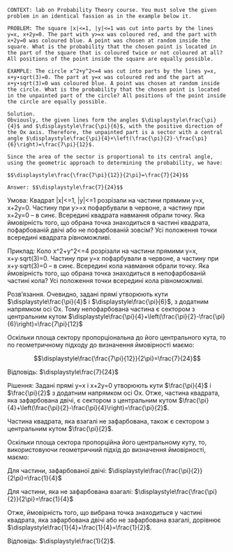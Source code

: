 ```
CONTEXT: lab on Probability Theory course. You must solve the given problem in an identical fassion as in the example below it.

PROBLEM: The square |x|<=1, |y|<=1 was cut into parts by the lines y=x, x+2y=0. The part with y>=x was coloured red, and the part with x+2y=0 was coloured blue. A point was chosen at random inside the square. What is the probability that the chosen point is located in the part of the square that is coloured twice or not coloured at all? All positions of the point inside the square are equally possible.

EXAMPLE: The circle x^2+y^2<=4 was cut into parts by the lines y=x, x+y∙sqrt(3)=0. The part at y=x was coloured red and the part at x+y∙sqrt(3)=0 was coloured blue. A point was chosen at random inside the circle. What is the probability that the chosen point is located in the unpainted part of the circle? All positions of the point inside the circle are equally possible.

Solution.
Obviously, the given lines form the angles $\displaystyle\frac{\pi}{4}$ and $\displaystyle\frac{\pi}{6}$, with the positive direction of the Ox axis. Therefore, the unpainted part is a sector with a central angle $\displaystyle\frac{\pi}{4}+\left(\frac{\pi}{2}-\frac{\pi}{6}\right)=\frac{7\pi}{12}$.

Since the area of the sector is proportional to its central angle, using the geometric approach to determining the probability, we have:

$$\displaystyle\frac{\frac{7\pi}{12}}{2\pi}=\frac{7}{24}$$

Answer: $$\displaystyle\frac{7}{24}$$
```

Умова:
Квадрат |x|<=1, |y|<=1 розрізали на частини прямими y=x, x+2y=0. Частину при y>=x пофарбували в червоне, а частину при x+2y=0 – в синє. Всередині квадрата навмання обрали точку. Яка ймовірність того, що обрана точка знаходиться в частині квадрата, пофарбованій двічі або не пофарбованій зовсім? Усі положення точки всередині квадрата рівноможливі.

Приклад:
Коло x^2+y^2<=4 розрізали на частини прямими y=x, x+y∙sqrt(3)=0. Частину при y=x пофарбували в червоне, а частину при x+y∙sqrt(3)=0 – в синє. Всередині кола навмання обрали точку. Яка ймовірність того, що обрана точка знаходиться в непофарбованій частині кола? Усі положення точки всередині кола рівноможливі.

Розв’язання.
Очевидно, задані прямі утворюють кути $\displaystyle\frac{\pi}{4}$ і $\displaystyle\frac{\pi}{6}$, з додатним напрямком осі Ox. Тому непофарбована частина є сектором з центральним кутом $\displaystyle\frac{\pi}{4}+\left(\frac{\pi}{2}-\frac{\pi}{6}\right)=\frac{7\pi}{12}$

Оскільки площа сектору пропорціональна до його центрального кута, то по геометричному підходу до визначення ймовірності маємо:

$$\displaystyle\frac{\frac{7\pi}{12}}{2\pi}=\frac{7}{24}$$

Відповідь: $\displaystyle\frac{7}{24}$

Рішення:
Задані прямі y=x і x+2y=0 утворюють кути $\frac{\pi}{4}$ і $\frac{\pi}{2}$ з додатним напрямком осі Ox. Отже, частина квадрата, яка зафарбована двічі, є сектором з центральним кутом $\frac{\pi}{4}+\left(\frac{\pi}{2}-\frac{\pi}{4}\right)=\frac{\pi}{2}$.

Частина квадрата, яка взагалі не зафарбована, також є сектором з центральним кутом $\frac{\pi}{2}$.

Оскільки площа сектора пропорційна його центральному куту, то, використовуючи геометричний підхід до визначення ймовірності, маємо:

Для частини, зафарбованої двічі:
$\displaystyle\frac{\frac{\pi}{2}}{2\pi}=\frac{1}{4}$

Для частини, яка не зафарбована взагалі:
$\displaystyle\frac{\frac{\pi}{2}}{2\pi}=\frac{1}{4}$

Отже, ймовірність того, що вибрана точка знаходиться у частині квадрата, яка зафарбована двічі або не зафарбована взагалі, дорівнює $\displaystyle\frac{1}{4}+\frac{1}{4}=\frac{1}{2}$.

Відповідь: $\displaystyle\frac{1}{2}$.
